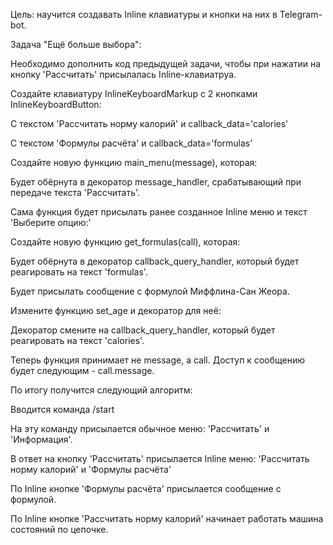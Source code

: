 Цель: научится создавать Inline клавиатуры и кнопки на них в Telegram-bot.

Задача "Ещё больше выбора":

Необходимо дополнить код предыдущей задачи, чтобы при нажатии на кнопку 'Рассчитать' присылалась Inline-клавиатруа.

Создайте клавиатуру InlineKeyboardMarkup с 2 кнопками InlineKeyboardButton:

С текстом 'Рассчитать норму калорий' и callback_data='calories'

С текстом 'Формулы расчёта' и callback_data='formulas'

Создайте новую функцию main_menu(message), которая:

Будет обёрнута в декоратор message_handler, срабатывающий при передаче текста 'Рассчитать'.

Сама функция будет присылать ранее созданное Inline меню и текст 'Выберите опцию:'

Создайте новую функцию get_formulas(call), которая:

Будет обёрнута в декоратор callback_query_handler, который будет реагировать на текст 'formulas'.

Будет присылать сообщение с формулой Миффлина-Сан Жеора.

Измените функцию set_age и декоратор для неё:

Декоратор смените на callback_query_handler, который будет реагировать на текст 'calories'.

Теперь функция принимает не message, а call. Доступ к сообщению будет следующим - call.message.

По итогу получится следующий алгоритм:

Вводится команда /start

На эту команду присылается обычное меню: 'Рассчитать' и 'Информация'.

В ответ на кнопку 'Рассчитать' присылается Inline меню: 'Рассчитать норму калорий' и 'Формулы расчёта'

По Inline кнопке 'Формулы расчёта' присылается сообщение с формулой.

По Inline кнопке 'Рассчитать норму калорий' начинает работать машина состояний по цепочке.
